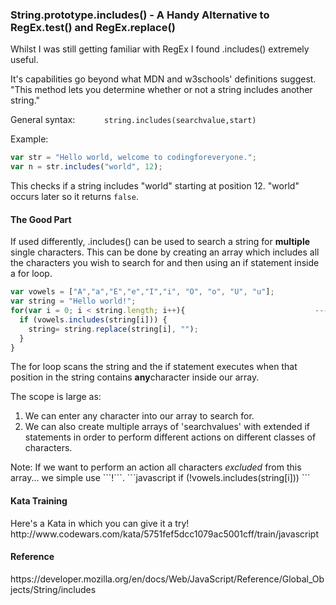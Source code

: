 <h3> String.prototype.includes() - A Handy Alternative to RegEx.test() and RegEx.replace() </h3>

Whilst I was still getting familiar with RegEx I found .includes() extremely useful.

It's capabilities go beyond what MDN and w3schools' definitions suggest. "This method lets you determine whether or not a string includes another string."

General syntax:       ```       string.includes(searchvalue,start)       ```

Example:
```javascript
var str = "Hello world, welcome to codingforeveryone.";
var n = str.includes("world", 12);
```
This checks if a string includes "world" starting at position 12. "world" occurs later so it returns ```false```. 

<h4>The Good Part</h4>

If used differently, .includes() can be used to search a string for <strong>multiple</strong> single characters. This can be done by creating an array which includes all the characters you wish to search for and then using an if statement inside a for loop. 

```javascript
var vowels = ["A","a","E","e","I","i", "O", "o", "U", "u"];
var string = "Hello world!";
for(var i = 0; i < string.length; i++){                             ---> "Hll wrld!"
  if (vowels.includes(string[i])) {
    string= string.replace(string[i], "");
  }
}
```
The for loop scans the string and the if statement executes when that position in the string contains <strong>any</strong>character inside our array. 

The scope is large as: 
<ol>
<li> We can enter any character into our array to search for. </li>
<li>We can also create multiple arrays of 'searchvalues' with extended if statements in order to perform different actions on different classes of characters. </li>
</ol>
Note: If we want to perform an action all characters <i>excluded</i> from this array... we simple use ```!```.
```javascript  
if (!vowels.includes(string[i])) 
```

<h4>Kata Training</h4>
Here's a Kata in which you can give it a try!
http://www.codewars.com/kata/5751fef5dcc1079ac5001cff/train/javascript

<h4>Reference</h4>
https://developer.mozilla.org/en/docs/Web/JavaScript/Reference/Global_Objects/String/includes
